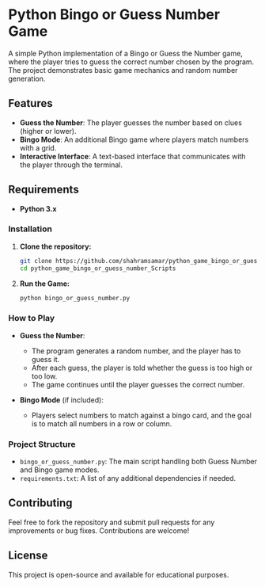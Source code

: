 # Python Bingo or Guess Number Game

A simple Python implementation of a Bingo or Guess the Number game, where the player tries to guess the correct number chosen by the program. The project demonstrates basic game mechanics and random number generation.

## Features

- **Guess the Number**: The player guesses the number based on clues (higher or lower).
- **Bingo Mode**: An additional Bingo game where players match numbers with a grid.
- **Interactive Interface**: A text-based interface that communicates with the player through the terminal.

## Requirements

- **Python 3.x**

### Installation

1. **Clone the repository:**

    ```bash
    git clone https://github.com/shahramsamar/python_game_bingo_or_guess_number_Scripts.git
    cd python_game_bingo_or_guess_number_Scripts
    ```

2. **Run the Game:**

    ```bash
    python bingo_or_guess_number.py
    ```

### How to Play

- **Guess the Number**: 
  - The program generates a random number, and the player has to guess it.
  - After each guess, the player is told whether the guess is too high or too low.
  - The game continues until the player guesses the correct number.
  
- **Bingo Mode** (if included):
  - Players select numbers to match against a bingo card, and the goal is to match all numbers in a row or column.

### Project Structure

- `bingo_or_guess_number.py`: The main script handling both Guess Number and Bingo game modes.
- `requirements.txt`: A list of any additional dependencies if needed.

## Contributing

Feel free to fork the repository and submit pull requests for any improvements or bug fixes. Contributions are welcome!

## License

This project is open-source and available for educational purposes.
